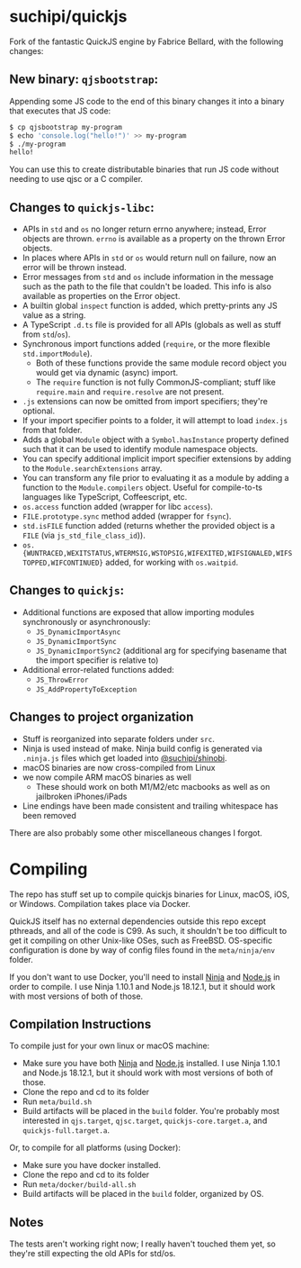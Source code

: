 # suchipi/quickjs

Fork of the fantastic QuickJS engine by Fabrice Bellard, with the following changes:

## New binary: `qjsbootstrap`:

Appending some JS code to the end of this binary changes it into a binary that executes that JS code:

```sh
$ cp qjsbootstrap my-program
$ echo 'console.log("hello!")' >> my-program
$ ./my-program
hello!
```

You can use this to create distributable binaries that run JS code without needing to use qjsc or a C compiler.

## Changes to `quickjs-libc`:

- APIs in `std` and `os` no longer return errno anywhere; instead, Error objects are thrown. `errno` is available as a property on the thrown Error objects.
- In places where APIs in `std` or `os` would return null on failure, now an error will be thrown instead.
- Error messages from `std` and `os` include information in the message such as the path to the file that couldn't be loaded. This info is also available as properties on the Error object.
- A builtin global `inspect` function is added, which pretty-prints any JS value as a string.
- A TypeScript `.d.ts` file is provided for all APIs (globals as well as stuff from `std`/`os`).
- Synchronous import functions added (`require`, or the more flexible `std.importModule`).
  - Both of these functions provide the same module record object you would get via dynamic (async) import.
  - The `require` function is not fully CommonJS-compliant; stuff like `require.main` and `require.resolve` are not present.
- `.js` extensions can now be omitted from import specifiers; they're optional.
- If your import specifier points to a folder, it will attempt to load `index.js` from that folder.
- Adds a global `Module` object with a `Symbol.hasInstance` property defined such that it can be used to identify module namespace objects.
- You can specify additional implicit import specifier extensions by adding to the `Module.searchExtensions` array.
- You can transform any file prior to evaluating it as a module by adding a function to the `Module.compilers` object. Useful for compile-to-ts languages like TypeScript, Coffeescript, etc.
- `os.access` function added (wrapper for libc `access`).
- `FILE.prototype.sync` method added (wrapper for `fsync`).
- `std.isFILE` function added (returns whether the provided object is a `FILE` (via `js_std_file_class_id`)).
- `os.{WUNTRACED,WEXITSTATUS,WTERMSIG,WSTOPSIG,WIFEXITED,WIFSIGNALED,WIFSTOPPED,WIFCONTINUED}` added, for working with `os.waitpid`.

## Changes to `quickjs`:

- Additional functions are exposed that allow importing modules synchronously or asynchronously:
  - `JS_DynamicImportAsync`
  - `JS_DynamicImportSync`
  - `JS_DynamicImportSync2` (additional arg for specifying basename that the import specifier is relative to)
- Additional error-related functions added:
  - `JS_ThrowError`
  - `JS_AddPropertyToException`

## Changes to project organization

- Stuff is reorganized into separate folders under `src`.
- Ninja is used instead of make. Ninja build config is generated via `.ninja.js` files which get loaded into [@suchipi/shinobi](https://github.com/suchipi/shinobi).
- macOS binaries are now cross-compiled from Linux
- we now compile ARM macOS binaries as well
  - These should work on both M1/M2/etc macbooks as well as on jailbroken iPhones/iPads
- Line endings have been made consistent and trailing whitespace has been removed

There are also probably some other miscellaneous changes I forgot.

# Compiling

The repo has stuff set up to compile quickjs binaries for Linux, macOS, iOS, or Windows. Compilation takes place via Docker.

QuickJS itself has no external dependencies outside this repo except pthreads, and all of the code is C99. As such, it shouldn't be too difficult to get it compiling on other Unix-like OSes, such as FreeBSD. OS-specific configuration is done by way of config files found in the `meta/ninja/env` folder.

If you don't want to use Docker, you'll need to install [Ninja](https://ninja-build.org/) and [Node.js](https://nodejs.org/) in order to compile. I use Ninja 1.10.1 and Node.js 18.12.1, but it should work with most versions of both of those.

## Compilation Instructions

To compile just for your own linux or macOS machine:

- Make sure you have both [Ninja](https://ninja-build.org/) and [Node.js](https://nodejs.org/) installed. I use Ninja 1.10.1 and Node.js 18.12.1, but it should work with most versions of both of those.
- Clone the repo and cd to its folder
- Run `meta/build.sh`
- Build artifacts will be placed in the `build` folder. You're probably most interested in `qjs.target`, `qjsc.target`, `quickjs-core.target.a`, and `quickjs-full.target.a`.

Or, to compile for all platforms (using Docker):

- Make sure you have docker installed.
- Clone the repo and cd to its folder
- Run `meta/docker/build-all.sh`
- Build artifacts will be placed in the `build` folder, organized by OS.

## Notes

The tests aren't working right now; I really haven't touched them yet, so they're still expecting the old APIs for std/os.
